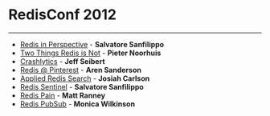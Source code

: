 # RedisConf 2012

---

+	[Redis in Perspective][redis-in-perspective] - **Salvatore Sanfilippo**
+	[Two Things Redis is Not][two-things-redis-is-not] - **Pieter Noorhuis**
+	[Crashlytics][crashlytics] - **Jeff Seibert**
+	[Redis @ Pinterest][redis-at-pinterest] - **Aren Sanderson**
+	[Applied Redis Search][applied-redis-search] - **Josiah Carlson**
+	[Redis Sentinel][redis-sentinel] - **Salvatore Sanfilippo**
+	[Redis Pain][redis-pain] - **Matt Ranney**
+	[Redis PubSub][redis-pubsub] - **Monica Wilkinson**

[redis-in-perspective]: https://github.com/bmharris/conf_notes/blob/master/redisconf/redis-in-perspective.md
[two-things-redis-is-not]: https://github.com/bmharris/conf_notes/blob/master/redisconf/two-things-redis-is-not.md
[crashlytics]: https://github.com/bmharris/conf_notes/blob/master/redisconf/crashlytics.md
[redis-at-pinterest]: https://github.com/bmharris/conf_notes/blob/master/redisconf/redis-at-pinterest.md
[applied-redis-search]: https://github.com/bmharris/conf_notes/blob/master/redisconf/applied-redis-search.md
[redis-sentinel]: https://github.com/bmharris/conf_notes/blob/master/redisconf/redis-sentinel.md
[redis-pain]: https://github.com/bmharris/conf_notes/blob/master/redisconf/redis-pain.md
[redis-pubsub]: https://github.com/bmharris/conf_notes/blob/master/redisconf/redis-pubsub.md